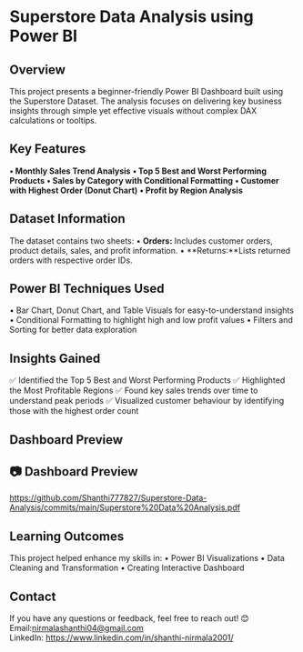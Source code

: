 # Superstore Data Analysis using Power BI

##  Overview
This project presents a beginner-friendly Power BI Dashboard built using the Superstore Dataset. The analysis focuses on delivering key business insights through simple yet effective visuals without complex DAX calculations or tooltips.

##  Key Features
**•	Monthly Sales Trend Analysis**
**•	Top 5 Best and Worst Performing Products**
**•	Sales by Category with Conditional Formatting**
**•	Customer with Highest Order (Donut Chart)**
**•	Profit by Region Analysis**

##  Dataset Information
The dataset contains two sheets:
•	**Orders:** Includes customer orders, product details, sales, and profit information.
•	**Returns:**Lists returned orders with respective order IDs.

##  Power BI Techniques Used
•	Bar Chart, Donut Chart, and Table Visuals for easy-to-understand insights
•	Conditional Formatting to highlight high and low profit values
•	Filters and Sorting for better data exploration

##  Insights Gained
✅ Identified the Top 5 Best and Worst Performing Products
 ✅ Highlighted the Most Profitable Regions 
✅ Found key sales trends over time to understand peak periods 
✅ Visualized customer behaviour by identifying those with the highest order count

## Dashboard Preview
 ## 📷 Dashboard Preview
https://github.com/Shanthi777827/Superstore-Data-Analysis/commits/main/Superstore%20Data%20Analysis.pdf

## Learning Outcomes
This project helped enhance my skills in:
•	Power BI Visualizations
•	Data Cleaning and Transformation
•	Creating Interactive Dashboard

## Contact
If you have any questions or feedback, feel free to reach out! 😊
Email:nirmalashanthi04@gmail.com  
LinkedIn: https://www.linkedin.com/in/shanthi-nirmala2001/

